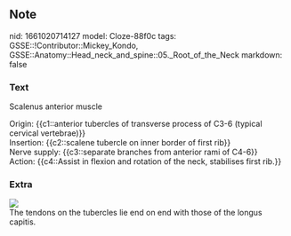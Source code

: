 ## Note
nid: 1661020714127
model: Cloze-88f0c
tags: GSSE::!Contributor::Mickey_Kondo, GSSE::Anatomy::Head_neck_and_spine::05._Root_of_the_Neck
markdown: false

### Text
Scalenus anterior muscle
<div>
  Origin: {{c1::anterior tubercles of transverse process of C3-6
  (typical cervical vertebrae)}}
</div>
<div>
  Insertion: {{c2::scalene tubercle on inner border of first rib}}
</div>
<div>
  Nerve supply: {{c3::separate branches from anterior rami of
  C4-6}}
</div>
<div>
  Action: {{c4::Assist in flexion and rotation of the neck,
  stabilises first rib.}}
</div>

### Extra
<img src="O1QH0VVQoMUeHebk2f754A_Scalenus_anterior_muscle.png">
<div>
  The tendons on the tubercles lie end on end with those of the
  longus capitis.
</div>
